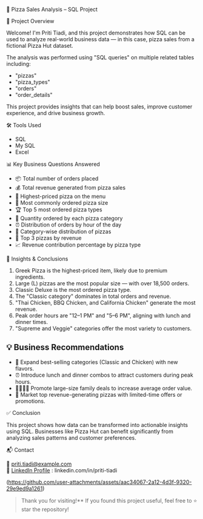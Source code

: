  🍕 Pizza Sales Analysis – SQL Project

 📌 Project Overview

Welcome! I'm Priti Tiadi, and this project demonstrates how SQL can be used to analyze real-world business data — in this case, pizza sales from a fictional Pizza Hut dataset.

The analysis was performed using "SQL queries" on multiple related tables including:

- "pizzas"
- "pizza_types"
- "orders"
- "order_details"

This project provides insights that can help boost sales, improve customer experience, and drive business growth.



 🛠 Tools Used

- SQL
- My SQL
- Excel


📊 Key Business Questions Answered

- 📦 Total number of orders placed 
- 💰 Total revenue generated from pizza sales  
- 🧀 Highest-priced pizza on the menu  
- 📏 Most commonly ordered pizza size  
- 🏆 Top 5 most ordered pizza types  
- 📂 Quantity ordered by each pizza category  
- ⏰ Distribution of orders by hour of the day  
- 🍕 Category-wise distribution of pizzas  
- 💸 Top 3 pizzas by revenue  
- 📈 Revenue contribution percentage by pizza type  


 📌 Insights & Conclusions

1. Greek Pizza is the highest-priced item, likely due to premium ingredients.
2. Large (L) pizzas are the most popular size — with over 18,500 orders.
3. Classic Deluxe is the most ordered pizza type.
4. The "Classic category" dominates in total orders and revenue.
5. "Thai Chicken, BBQ Chicken, and California Chicken" generate the most revenue.
6. Peak order hours are "12–1 PM" and "5–6 PM", aligning with lunch and dinner times.
7. "Supreme and Veggie" categories offer the most variety to customers.



## 💡 Business Recommendations

- 🍗 Expand best-selling categories (Classic and Chicken) with new flavors.
- ⏰ Introduce lunch and dinner combos to attract customers during peak hours.
- 👨‍👩‍👧‍👦 Promote large-size family deals to increase average order value.
- 📢 Market top revenue-generating pizzas with limited-time offers or promotions.



✅ Conclusion

This project shows how data can be transformed into actionable insights using SQL. Businesses like Pizza Hut can benefit significantly from analyzing sales patterns and customer preferences.


📬 Contact

📧 priti.tiadi@example.com  
🔗 [LinkedIn Profile](#) : linkedin.com/in/priti-tiadi

(https://github.com/user-attachments/assets/aac34067-2a12-4d3f-9320-29e9ed9a1261)



> Thank you for visiting!** If you found this project useful, feel free to ⭐ star the repository!



